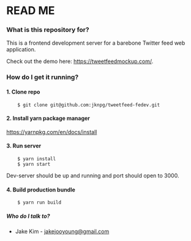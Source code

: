 # READ ME #

### What is this repository for? ###

This is a frontend development server for a barebone Twitter feed web application.

Check out the demo here: https://tweetfeedmockup.com/.

### How do I get it running? ###

#### 1. Clone repo ###
```
	$ git clone git@github.com:jknpg/tweetfeed-fedev.git
```

#### 2. Install yarn package manager ###

https://yarnpkg.com/en/docs/install


#### 3. Run server ###
```
	$ yarn install
	$ yarn start
```

Dev-server should be up and running and port should open to 3000.

#### 4. Build production bundle ###
```
	$ yarn run build
```


##### Who do I talk to? ####
* Jake Kim - jakejooyoung@gmail.com